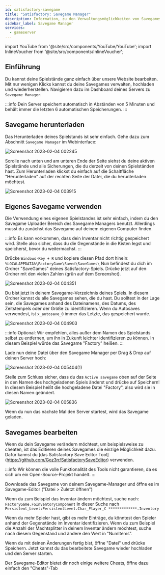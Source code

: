 ```yaml
---
id: satisfactory-savegame
title: "Satisfactory: Savegame Manager"
description: Information, zu den Verwaltungsmöglichkeiten von Savegames über den Savegames Manager bei deinem Satisfactory Server von ZAP-Hosting - ZAP-Hosting.com Dokumentation
sidebar_label: Savegame Manager
services:
  - gameserver
---
```


import YouTube from '@site/src/components/YouTube/YouTube';
import InlineVoucher from '@site/src/components/InlineVoucher';

## Einführung
Du kannst deine Spielstände ganz einfach über unsere Website bearbeiten. Mit nur wenigen Klicks kannst du deine Savegames verwalten, hochladen und wiederherstellen. Navigieren dazu im Dashboard deines Servers zu `Savegame Manager`.

<YouTube videoId="EC4FXT5Mwb8" title="How to create a Satisfactory Server at ZAP and upload your own save-game" description="Feel like you understand better when you see things in action? We’ve got you! Dive into our video that breaks it all down for you. Whether you're in a rush or just prefer to soak up information in the most engaging way possible!"/>

:::info
Dein Server speichert automatisch in Abständen von 5 Minuten und behält immer die letzten 6 automatischen Speicherungen.
:::

<InlineVoucher />

## Savegame herunterladen

Das Herunterladen deines Spielstands ist sehr einfach. Gehe dazu zum Abschnitt `Savegame Manager` im Webinterface:

![Screenshot 2023-02-04 002245](https://user-images.githubusercontent.com/42719082/216734438-33eb2c0a-970c-4a8e-b250-ece262f94978.png)

Scrolle nach unten und am unteren Ende der Seite siehst du deine aktiven Spielstände und alle Sicherungen, die du derzeit von deinen Spielständen hast. Zum Herunterladen klickst du einfach auf die Schaltfläche "Herunterladen" auf der rechten Seite der Datei, die du herunterladen möchtest.

![Screenshot 2023-02-04 003915](https://user-images.githubusercontent.com/42719082/216735431-ad1fb5c8-773b-40b3-ad6e-62142415b9c6.png)



## Eigenes Savegame verwenden

Die Verwendung eines eigenen Spielstandes ist sehr einfach, indem du den Savegame Uploader Bereich des Savegame Managers benutzt.
Allerdings musst du zunächst das Savegame auf deinem eigenen Computer finden.

:::info
Es kann vorkommen, dass dein Inventar nicht richtig gespeichert wird. Stelle also sicher, dass du die Gegenstände in die Kisten legst und speicherst, bevor du weitermachst.
:::

Drücke `Windows-Key + R` und kopiere diesen Pfad dort hinein: `%LOCALAPPDATA%\FactoryGame\Saved\SaveGames\`
Nun befindest du dich im Ordner "SaveGames" deines Satisfactory-Spiels. Drücke jetzt auf den Ordner mit den vielen Zahlen (grün auf dem Screenshot).

![Screenshot 2023-02-04 004351](https://user-images.githubusercontent.com/42719082/216735823-397d0c03-5f4f-467c-8ceb-95dc3574d840.png)

Du bist jetzt in deinem Savegame-Verzeichnis deines Spiels. In diesem Ordner kannst du alle Savegames sehen, die du hast.
Du solltest in der Lage sein, die Savegames anhand des Dateinamens, des Datums, des Zeitstempels oder der Größe zu identifizieren. Wenn du Autosaves verwendest, ist `x_autosave_0` immer das Letzte, das gespeichert wurde.

![Screenshot 2023-02-04 004903](https://user-images.githubusercontent.com/42719082/216736126-9ead16f1-1f81-410c-8271-fdb915fac348.png)

:::info
Optional: Wir empfehlen, alles außer dem Namen des Spielstands selbst zu entfernen, um ihn in Zukunft leichter identifizieren zu können. In diesem Beispiel würde das Savegame "Factory" heißen.
:::

Lade nun deine Datei über den Savegame Manager per Drag & Drop auf deinen Server hoch:

![Screenshot 2023-02-04 005404(1)](https://user-images.githubusercontent.com/42719082/216736491-11424805-59c3-421f-bb84-e3b3ab8e6da1.png)

Stelle zum Schluss sicher, dass du das `Active savegame` oben auf der Seite in den Namen des hochgeladenen Spiels änderst und drücke auf Speichern! In diesem Beispiel heißt die hochgeladene Datei "Factory", also wird sie in diesen Namen geändert.

![Screenshot 2023-02-04 005836](https://user-images.githubusercontent.com/42719082/216736588-9b0a8258-8f06-4f48-9645-48c0d25c22f6.png)

Wenn du nun das nächste Mal den Server startest, wird das Savegame geladen.



## Savegames bearbeiten
Wenn du dein Savegame verändern möchtest, um beispielsweise zu cheaten, ist das Editieren deines Savegames die einzige Möglichkeit dazu.
Dafür kannst du [das Satisfactory Save Editor Tool] (https://github.com/Goz3rr/SatisfactorySaveEditor) verwenden.

:::info
Wir können die volle Funktionalität des Tools nicht garantieren, da es sich um ein Open-Source-Projekt handelt. 
:::

Downloade das Savegame von deinem Savegame-Manager und öffne es im Savegame-Editor ("Datei > Zuletzt öffnen")

Wenn du zum Beispiel das Inventar ändern möchtest, suche nach:
`FactoryGame.FGInventoryComponent` in dieser Suche nach `Persistent_Level:PersistentLevel.Char_Player_C *************.Inventory`

Wenn du mehr Spieler hast, gibt es mehr Einträge, du könntest den Spieler anhand der Gegenstände im Inventar identifizieren. Wenn du zum Beispiel die Anzahl der Machtsplitter in deinem Inventar ändern möchtest, suche nach diesem Gegenstand und ändere den Wert in "NumItems".

Wenn du mit deinen Änderungen fertig bist, öffne "Datei" und drücke Speichern. Jetzt kannst du das bearbeitete Savegame wieder hochladen und den Server starten.

Der Savegame-Editor bietet dir noch einige weitere Cheats, öffne dazu einfach den "Cheats"-Tab

